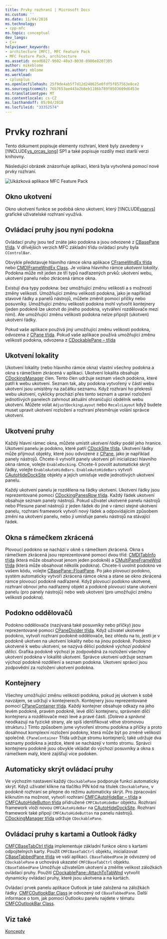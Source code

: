 ```yaml
---
title: Prvky rozhraní | Microsoft Docs
ms.custom: ''
ms.date: 11/04/2016
ms.technology:
- cpp-mfc
ms.topic: conceptual
dev_langs:
- C++
helpviewer_keywords:
- architecture [MFC], MFC Feature Pack
- MFC Feature Pack, architecture
ms.assetid: eead6827-9602-40a3-8038-8986e8207385
author: mikeblome
ms.author: mblome
ms.workload:
- cplusplus
ms.openlocfilehash: 25f9de4ab5f7d12d240625e0fdf5f857563e8ce2
ms.sourcegitcommit: 76b7653ae443a2b8eb1186b789f8503609d6453e
ms.translationtype: MT
ms.contentlocale: cs-CZ
ms.lasthandoff: 05/04/2018
ms.locfileid: "33352574"
---
```

# <a name="interface-elements"></a>Prvky rozhraní
Tento dokument popisuje elementy rozhraní, které byly zavedeny v [!INCLUDE[vs_orcas_long](../atl/reference/includes/vs_orcas_long_md.md)] SP1 a také popisuje rozdíly mezi starší verzi knihovny.  
  
 Následující obrázek znázorňuje aplikaci, která byla vytvořená pomocí nové prvky rozhraní.  
  
 ![Ukázková aplikace MFC Feature Pack](../mfc/media/mfc_featurepack.png "mfc_featurepack")  
  
## <a name="window-docking"></a>Okno ukotvení  
 Okno ukotvení funkce se podobá okno ukotvení, který [!INCLUDE[vsprvs](../assembler/masm/includes/vsprvs_md.md)] grafické uživatelské rozhraní využívá.  
  
## <a name="control-bars-are-now-panes"></a>Ovládací pruhy jsou nyní podokna  
 Ovládací pruhy jsou teď znáte jako podokna a jsou odvozené z [CBasePane třída](../mfc/reference/cbasepane-class.md). V dřívějších verzích MFC základní třídu ovládací pruhy byla `CControlBar`.  
  
 Obvykle představuje hlavního rámce okna aplikace [CFrameWndEx třída](../mfc/reference/cframewndex-class.md) nebo [CMDIFrameWndEx Class](../mfc/reference/cmdiframewndex-class.md). Je volána hlavního rámce *ukotvení lokality*. Podokna může mít jeden ze tří typů nadřazených prvků: ukotvení webu, ukotvení panelu nebo zkrácená rámce okna.  
  
 Existují dva typy podokna: bez umožňující změnu velikosti a s možností změny velikosti. Umožňující změnu velikosti podokna, jako je například stavové řádky a panelů nástrojů, můžete změnit pomocí příčky nebo posuvníky. Umožňující změnu velikosti podokna mohl vytvořit kontejnery (jeden podokně lze ukotvit do jiného podokna, vytváření rozdělovače mezi nimi). Ale umožňující změnu velikosti podokna nelze připojit (ukotven) ukotvení řádky.  
  
 Pokud vaše aplikace používá jiný umožňující změnu velikosti podokna, odvozena z [CPane třída](../mfc/reference/cpane-class.md).  Pokud vaše aplikace používá umožňující změnu velikosti podokna, odvozena z [CDockablePane – třída](../mfc/reference/cdockablepane-class.md)  
  
## <a name="dock-site"></a>Ukotvení lokality  
 Ukotvení lokality (nebo hlavního rámce okna) vlastní všechny podokna a okna s rámečkem zkrácená v aplikaci. Ukotvení lokalita obsahuje [CDockingManager](../mfc/reference/cdockingmanager-class.md) člen. Tento člen udržuje seznam všech podokna, které patří k webu ukotvení. Seznam tak, aby podokna vytvořený v částí webu ukotvení jsou umístěny na začátku seznamu. Když rozhraní ho překreslí webu ukotvení, cyklicky prochází přes tento seznam a upraví rozložení jednotlivých panelech zahrnout aktuální ohraničující obdélník webu ukotvení. Můžete volat `AdjustDockingLayout` nebo `RecalcLayout` když budete muset upravit ukotvení rozložení a rozhraní přesměruje volání správce ukotvení.  
  
## <a name="dock-bars"></a>Ukotvení pruhy  
 Každý hlavní rámec okna, můžete umístit *ukotvení řádky* podél jeho hranice. Ukotvení panelu je podokno, které patří [CDockSite třída](../mfc/reference/cdocksite-class.md). Ukotvení řádky může přijmout objekty, které jsou odvozené z [CPane](../mfc/reference/cpane-class.md), jako je například panely nástrojů. Chcete-li vytvořit panely ukotvení při inicializaci hlavního okna rámce, volejte `EnableDocking`. Chcete-li povolit automatické skrýt řádky, volejte `EnableAutoHideBars`. `EnableAutoHideBars` vytvoří [CAutoHideDockSite](../mfc/reference/cautohidedocksite-class.md) objekty a jejich umisťuje vedle jednotlivých ukotvení panelu.  
  
 Každý ukotvení panelu je rozdělena na řádky ukotvení. Ukotvení řádky jsou reprezentované pomocí [CDockingPanesRow třída](../mfc/reference/cdockingpanesrow-class.md). Každý řádek ukotvení obsahuje seznam panely nástrojů. Pokud uživatel ukotvené panelu nástrojů nebo Přesune panel nástrojů z jeden řádek do jiné v rámci stejné ukotvení panelu, rozhraní framework vytvoří nový řádek a odpovídajícím způsobem změní na ukotvení panelu, nebo ji umisťuje panelu nástrojů na stávající řádek.  
  
## <a name="mini-frame-windows"></a>Okna s rámečkem zkrácená  
 Plovoucí podokno se nachází v okně s rámečkem zkrácená. Okna s rámečkem zkrácená jsou reprezentované pomocí dvou tříd: [CMDITabInfo třída](../mfc/reference/cmditabinfo-class.md) (která může obsahovat jenom jeden podokně) a [CMultiPaneFrameWnd třída](../mfc/reference/cmultipaneframewnd-class.md) (která může obsahovat několik podokna). Chcete-li uvolnit podokno ve vašem kódu, volejte [CBasePane::FloatPane](../mfc/reference/cbasepane-class.md#floatpane). Po jako plovoucí podokno, systém automaticky vytvoří zkrácená rámce okna a stane se okno zkrácená rámce plovoucí podokně nadřazené. Když plovoucí podokno ukotvené, rozhraní obnoví jeho nadřazený objekt a podokně plovoucí stane ukotvení panelu (pro panely nástrojů) nebo web ukotvení (pro umožňující změnu velikosti podokna).  
  
## <a name="pane-dividers"></a>Podokno oddělovačů  
 Podokno oddělovače (nazývaná také posuvníky nebo příčky) jsou reprezentované pomocí [CPaneDivider třída](../mfc/reference/cpanedivider-class.md). Když uživatel ukotvené podokno, vytvoří rozhraní podokně oddělovače, bez ohledu na to, jestli je v podokně ukotven na ukotvení lokality nebo na jinou podokně. Podokno ukotvené k webu ukotvení, se nazývá dělicí podokně *výchozí podokně dělicí*. Grafika podokně výchozí je zodpovědná za rozložení všechny ukotvení podokna v lokalitě ukotvení. Správce ukotvení udržuje seznam výchozí podokně rozdělení a seznam podokna. Ukotvení správci jsou zodpovědní za rozložení ukotvení podokna.  
  
## <a name="containers"></a>Kontejnery  
 Všechny umožňující změnu velikosti podokna, pokud jej ukotven k sobě navzájem, se udržují v kontejnerech. Kontejnery jsou reprezentované pomocí [CPaneContainer třída](../mfc/reference/cpanecontainer-class.md). Každý kontejner obsahuje odkazy na jeho levém podokně, pravém podokně, levé dílčí kontejneru, správném dílčí kontejneru a rozdělovače mezi levé a pravé části. (*Doleva* a *správné* neodkazují na fyzické strany, ale spíš identifikovat větve stromovou strukturu.) Tímto způsobem jsme vytvoření stromu podokna a příčky a proto dosáhnout komplexní rozložení podokny, která může být po změně velikosti společně. `CPaneContainer` Třída udržuje stromu kontejnerů; také udržuje dva seznamy podokna a jezdce, které se nacházejí v tomto stromu. Správci kontejneru podokně jsou obvykle vkládat do výchozí posuvníky a okna s rámečkem malý, které zajišťují více podoken.  
  
## <a name="auto-hide-control-bars"></a>Automaticky skrýt ovládací pruhy  
 Ve výchozím nastavení každý `CDockablePane` podporuje funkci automaticky skrýt. Když uživatel klikne na tlačítko PIN kód na titulek `CDockablePane`, v podokně rozhraní se přepne do režimu automaticky skrýt. Pro zpracování kliknutím na možnost, vytvoří rozhraní [CMFCAutoHideBar – třída](../mfc/reference/cmfcautohidebar-class.md) a [CMFCAutoHideButton třída](../mfc/reference/cmfcautohidebutton-class.md) přidružené `CMFCAutoHideBar` objektu. Rozhraní framework vloží novou `CMFCAutoHideBar` na [CAutoHideDockSite](../mfc/reference/cautohidedocksite-class.md). Rozhraní framework také připojí `CMFCAutoHideButton` na panelu nástrojů. [CDockingManager třída](../mfc/reference/cdockingmanager-class.md) udržuje `CDockablePane`.  
  
## <a name="tabbed-control-bars-and-outlook-bars"></a>Ovládací pruhy s kartami a Outlook řádky  
 [CMFCBaseTabCtrl třída](../mfc/reference/cmfcbasetabctrl-class.md) implementuje základní funkce okno s kartami odpojitelných karty. Použít `CMFCBaseTabCtrl` objektu, inicializovat [CBaseTabbedPane třída](../mfc/reference/cbasetabbedpane-class.md) ve vaší aplikaci. `CBaseTabbedPane` je odvozený od `CDockablePane` a uchovává ukazatel `CMFCBaseTabCtrl` objektu. `CBaseTabbedPane` Umožňuje uživatelům ukotvení a změňte velikost záložkách ovládací pruhy. Použití [CDockablePane::AttachToTabWnd](../mfc/reference/cdockablepane-class.md#attachtotabwnd) vytvořit dynamicky ovládací pruhy, které jsou ukotvena a na kartách.  
  
 Ovládací prvek panelu aplikace Outlook je také založená na záložkách řádky. [CMFCOutlookBar Class](../mfc/reference/cmfcoutlookbar-class.md) je odvozený od `CBaseTabbedPane`. Další informace o tom, jak pomocí Outlooku panelu najdete v tématu [CMFCOutlookBar Class](../mfc/reference/cmfcoutlookbar-class.md).  
  
## <a name="see-also"></a>Viz také  
 [Koncepty](../mfc/mfc-concepts.md)

